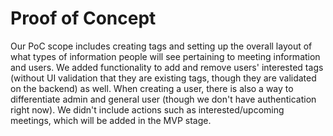 # Proof of Concept
Our PoC scope includes creating tags and setting up the overall layout of what types of information people will see pertaining to meeting information and users. We added functionality to add and remove users' interested tags (without UI validation that they are existing tags, though they are validated on the backend) as well. When creating a user, there is also a way to differentiate admin and general user (though we don't have authentication right now). We didn't include actions such as interested/upcoming meetings, which will be added in the MVP stage.
